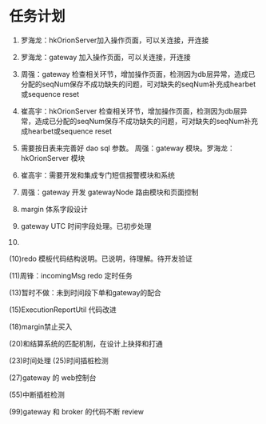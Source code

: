 # 任务计划  1. 罗海龙：hkOrionServer加入操作页面，可以关连接，开连接2. 罗海龙：gateway 加入操作页面，可以关连接，开连接3. 周强：gateway 检查相关环节，增加操作页面，检测因为db层异常，造成已分配的seqNum保存不成功缺失的问题，可对缺失的seqNum补充成hearbet或sequence reset 4. 崔高宇：hkOrionServer 检查相关环节，增加操作页面，检测因为db层异常，造成已分配的seqNum保存不成功缺失的问题，可对缺失的seqNum补充成hearbet或sequence reset  5. 需要按日表来完善好 dao sql 参数。 周强：gateway 模块。罗海龙：hkOrionServer 模块6. 崔高宇：需要开发和集成专门短信报警模块和系统 7. 周强：gateway 开发 gatewayNode 路由模块和页面控制8. margin 体系字段设计9. gateway UTC 时间字段处理。已初步处理10. (10)redo 模板代码结构说明。已说明，待理解。待开发验证(11)周锋：incomingMsg redo 定时任务(13)暂时不做：未到时间段下单和gateway的配合(15)ExecutionReportUtil 代码改进(18)margin禁止买入(20)和结算系统的匹配机制，在设计上抉择和打通(23)时间处理(25)时间插桩检测(27)gateway 的 web控制台(55)中断插桩检测(99)gateway 和 broker 的代码不断 review